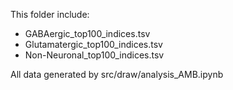 This folder include:

* GABAergic_top100_indices.tsv
* Glutamatergic_top100_indices.tsv
* Non-Neuronal_top100_indices.tsv



All data generated by src/draw/analysis_AMB.ipynb

